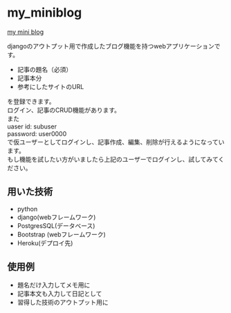 # my_miniblog
[my mini blog](https://safe-mesa-50533.herokuapp.com/)

djangoのアウトプット用で作成したブログ機能を持つwebアプリケーションです。
- 記事の題名（必須）
- 記事本分
- 参考にしたサイトのURL

を登録できます。  
ログイン、記事のCRUD機能があります。  
また  
uaser id: subuser  
password: user0000  
で仮ユーザーとしてログインし、記事作成、編集、削除が行えるようになっています。  
もし機能を試したい方がいましたら上記のユーザーでログインし、試してみてください。  

## 用いた技術
- python 
- django(webフレームワーク)
- PostgresSQL(データベース)
- Bootstrap (webフレームワーク)
- Heroku(デプロイ先)


## 使用例
- 題名だけ入力してメモ用に
- 記事本文も入力して日記として
- 習得した技術のアウトプット用に





